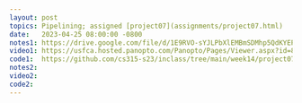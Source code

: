 ```yaml
---
layout: post
topics: Pipelining; assigned [project07](assignments/project07.html)
date:   2023-04-25 08:00:00 -0800
notes1: https://drive.google.com/file/d/1E9RVO-sYJLPbXlEMBmSDMhp5QdKYEPU4/view?usp=sharing
video1: https://usfca.hosted.panopto.com/Panopto/Pages/Viewer.aspx?id=8f93b6b7-89eb-479b-98da-af93011bda7c
code1:  https://github.com/cs315-s23/inclass/tree/main/week14/project07-given
notes2: 
video2: 
code2:
---
```

